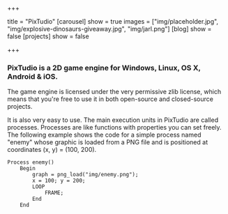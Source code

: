 +++

title = "PixTudio"
[carousel]
  show = true
  images = ["img/placeholder.jpg", "img/explosive-dinosaurs-giveaway.jpg", "img/jarl.png"]
[blog]
  show = false
[projects]
  show = false

+++


### PixTudio is a 2D game engine for Windows, Linux, OS X, Android & iOS.

The game engine is licensed under the very permissive zlib license, which means that you're free to use it in both open-source and closed-source projects.

It is also very easy to use. The main execution units in PixTudio are called processes. Processes are like functions with properties you can set freely.
The following example shows the code for a simple process named "enemy" whose graphic is loaded from a PNG file and is positioned at coordinates (x, y) = (100, 200).

```
Process enemy()
    Begin
        graph = png_load("img/enemy.png");
        x = 100; y = 200;
        LOOP
            FRAME;
        End
    End
```

